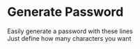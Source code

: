 # Generate Password

Easily generate a password with these lines  
Just define how many characters you want
